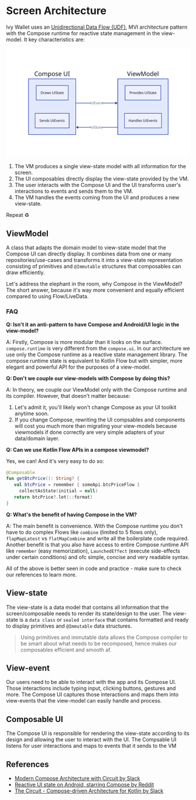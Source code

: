 # Screen Architecture

Ivy Wallet uses an [Unidirectional Data Flow (UDF)](https://developer.android.com/topic/architecture#unidirectional-data-flow),
MVI architecture pattern with the Compose runtime for reactive state management in the view-model. 
It key characteristics are:

![screen-architecture](../assets/screen-vm.svg)

1. The VM produces a single view-state model with all information for the screen.
2. The UI composables directly display the view-state provided by the VM.
3. The user interacts with the Compose UI and the UI transforms user's interactions to events and sends them to the VM.
4. The VM handles the events coming from the UI and produces a new view-state.

Repeat ♻️

## ViewModel

A class that adapts the domain model to view-state model that the Compose UI can directly display. It combines data from one or many repositories/use-cases and transforms it into a view-state representation consisting of primitives and `@Immutable` structures that composables can draw efficiently.

Let's address the elephant in the room, why Compose in the ViewModel? The short answer, because it's way more convenient and equally efficient compared to using Flow/LiveData.

### FAQ

**Q: Isn't it an anti-pattern to have Compose and Android/UI logic in the view-model?**

A: Firstly, Compose is more modular than it looks on the surface. `compose.runtime` is very different from the `compose.ui`. In our architecture we use only the Compose runtime as a reactive state management library. The compose runtime state is equivalent to Kotlin Flow but with simpler, more elegant and powerful API for the purposes of a view-model.

**Q: Don't we couple our view-models with Compose by doing this?**

A: In theory, we couple our ViewModel only with the Compose runtime and its compiler. However, that doesn't matter because:

1. Let's admit it, you'll likely won't change Compose as your UI toolkit anytime soon.
2. If you change Compose, rewriting the UI compsables and components will cost you much more than migrating your view-models because viewmodels if done correctly are very simple adapters of your data/domain layer.

**Q: Can we use Kotlin Flow APIs in a compose viewmodel?**

Yes, we can! And it's very easy to do so:
```kotlin
@Composable
fun getBtcPrice(): String? {
   val btcPrice = remember { someApi.btcPriceFlow }
     collectAsState(initial = null)
   return btcPrice?.let(::format)
}
```

**Q: What's the benefit of having Compose in the VM?**

A: The main benefit is convenience. With the Compose runtime you don't have to do complex Flows like `combine` (limited to 5 flows only), `flapMapLatest` vs `flatMapCombine` and write all the boilerplate code required. Another benefit is that you also have access to entire Compose runtime API like `remember` (easy memorization), `LaunchedEffect` (execute side-effects under certain conditions) and ofc simple, concise and very readable syntax.

All of the above is better seen in code and practice - make sure to check our references to learn more.

## View-state

The view-state is a data model that contains all information that the screen/composable needs to render its state/design to the user. The view-state is a `data class` or `sealed interface` that contains formatted and ready to display primitives and `@Immutable` data structures.

> Using primitives and immutable data allows the Compose compiler to be smart about what needs to be recomposed, hence makes our composables efficient and smooth af.

## View-event

Our users need to be able to interact with the app and its Compose UI. Those interactions include typing input, clicking buttons, gestures and more. The Compose UI captures those interactions and maps them into view-events that the view-model can easily handle and process.

## Composable UI

The Compose UI is responsible for rendering the view-state according to its design and allowing the user to interact with the UI. The Compsable UI listens for user interactions and maps to events that it sends to the VM

## References

- [Modern Compose Architecture with Circuit by Slack](https://youtu.be/ZIr_uuN8FEw?si=sulxyqta5dZn-L11)
- [Reactive UI state on Android, starring Compose by Reddit](https://www.reddit.com/r/RedditEng/s/WhIYLJUzNR)
- [The Circuit - Compose-driven Architecture for Kotlin by Slack](https://youtu.be/bMJocp969Bo?si=ab9UrAW1HSwm5sGV)
